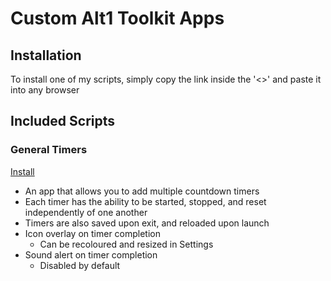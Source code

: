 # Custom Alt1 Toolkit Apps

## Installation

To install one of my scripts, simply copy the link inside the '<>' and paste it into any browser

## Included Scripts

### General Timers

[Install](alt1://addapp/https://neoncarbide.github.io/RuneApps/timer/appconfig.json)

- An app that allows you to add multiple countdown timers
- Each timer has the ability to be started, stopped, and reset independently of one another
- Timers are also saved upon exit, and reloaded upon launch
- Icon overlay on timer completion
  - Can be recoloured and resized in Settings
- Sound alert on timer completion
  - Disabled by default
